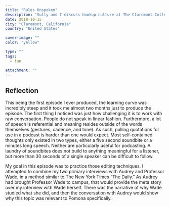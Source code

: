 ```yaml
---
title: "Rules Unspoken"
description: "Sully and I discuss hookup culture at The Claremont Colleges. We talk with experts such as Professor of Sociology at Occidental, Lisa Wade. We also talk with student Audrey Jang, the President of the Pomona Student Union, who brought Professor Wade to campus."
date: 2018-10-15
city: "Claremont, California"
country: "United States"

cover-image: ""
color: "yellow"

type: ""
tags:
  - fun

attachment: ""
---
```




## Reflection

This being the first episode I ever produced, the learning curve was incredibly steep and it took me almost two months just to produce the episode. The first thing I noticed was just how challenging it is to work with raw conversation. People do not speak in linear fashion. Furthermore, a lot of speech is referential and meaning resides outside of the words themselves (gestures, cadence, and tone). As such, pulling quotations for use in a podcast is harder than one would expect. Most self-contained thoughts only existed in two types, either a five second soundbite or a minutes long speech. Neither are particularly useful for podcasting. A laundry of soundbites does not build to anything meaningful for a listener, but more than 30 seconds of a single speaker can be difficult to follow.

My goal in this episode was to practice those editing techniques. I attempted to combine my two primary interviews with Audrey and Professor Wade, in a method similar to The New York Times “The Daily.” As Audrey had brought Professor Wade to campus, that would provide the meta story over my interview with Wade herself. There was the narrative of why Wade studied what she did, and then the conversation with Audrey would show why this topic was relevant to Pomona specifically.
